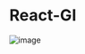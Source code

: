 # React-GI

![image](https://github.com/user-attachments/assets/4d7ac06c-344a-4dc2-81ec-a618f81f0951)

